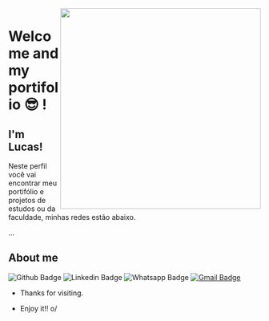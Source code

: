 

<img align="right" width="400" height="400" src="https://www.celsonunes.com.br/wp-content/uploads/2018/05/java-logo-300x300.png">
 
# Welcome and my portifolio 😎 !

## I'm Lucas!
 
Neste perfil você vai encontrar meu portifólio e projetos de estudos ou da faculdade, minhas redes estão abaixo.
 
... 
## About me 
![Github Badge](https://img.shields.io/badge/-Github-000?style=flat-square&logo=Github&logoColor=white&link=https://github.com/lucasDEV20)
![Linkedin Badge](https://img.shields.io/badge/-LinkedIn-blue?style=flat-square&logo=Linkedin&logoColor=white&link=https://www.linkedin.com/feed/)
![Whatsapp Badge](https://img.shields.io/badge/-Whatsapp-4CA143?style=flat-square&labelColor=4CA143&logo=whatsapp&logoColor=white&link=https://api.whatsapp.com/send?phone=https://api.whatsapp.com/send?phone=5562981593943&text=ola)
[![Gmail Badge](https://img.shields.io/badge/-Gmail-c14438?style=flat-square&logo=Gmail&logoColor=white&link=mailto:seu_email)](mailto:lucasgoias11@gmail.com)
 
- Thanks for visiting. 
 
- Enjoy it!! o/

